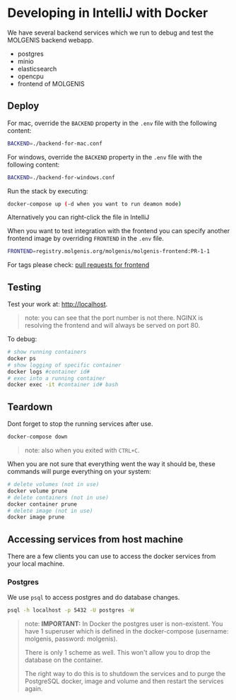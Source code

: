 # Developing in IntelliJ with Docker
We have several backend services which we run to debug and test the MOLGENIS backend webapp.
- postgres
- minio
- elasticsearch
- opencpu
- frontend of MOLGENIS

## Deploy
For mac, override the ```BACKEND``` property in the ```.env``` file with the following content:
```bash
BACKEND=./backend-for-mac.conf
```

For windows, override the ```BACKEND``` property in the ```.env``` file with the following content:
```bash
BACKEND=./backend-for-windows.conf
```

Run the stack by executing:

```bash
docker-compose up (-d when you want to run deamon mode)
```

Alternatively you can right-click the file in IntelliJ

When you want to test integration with the frontend you can specify another frontend image by overriding ```FRONTEND``` in the ```.env``` file.

```bash
FRONTEND=registry.molgenis.org/molgenis/molgenis-frontend:PR-1-1
```

For tags please check: [pull requests for frontend](https://registry.molgenis.org/#browse/browse:docker:v2/molgenis/molgenis-frontend/tags)

## Testing
Test your work at: <http://localhost>.

> note: you can see that the port number is not there. NGINX is resolving the frontend and will always be served on port 80. 

To debug:

```bash
# show running containers
docker ps
# show logging of specific container
docker logs #container id#
# exec into a running container
docker exec -it #container id# bash
```

## Teardown
Dont forget to stop the running services after use.

```bash
docker-compose down
```

>note: also when you exited with ```CTRL+C```.

When you are not sure that everything went the way it should be, these commands will purge everything on your system:

```bash
# delete volumes (not in use)
docker volume prune
# delete containers (not in use)
docker container prune
# delete image (not in use)
docker image prune
```

## Accessing services from host machine
There are a few clients you can use to access the docker services from your local machine.

### Postgres
We use ```psql``` to access postgres and do database changes.

```bash
psql -h localhost -p 5432 -U postgres -W
``` 

> note: **IMPORTANT:** In Docker the postgres user is non-existent. You have 1 superuser which is defined in the docker-compose (username: molgenis, password: molgenis).
>  
> There is only 1 scheme as well. This won't allow you to drop the database on the container. 
>
> The right way to do this is to shutdown the services and to purge the PostgreSQL docker, image and volume and then restart the services again. 
